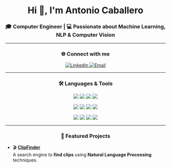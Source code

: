 <h1 align="center">Hi 👋, I'm Antonio Caballero</h1>
<h3 align="center">🎓 Computer Engineer | 💻 Passionate about Machine Learning, NLP & Computer Vision</h3>

---

<h3 align="center">🌐 Connect with me</h3>
<p align="center">
  <a href="https://www.linkedin.com/in/acaballerocarrasco/" target="_blank">
    <img src="https://img.shields.io/badge/LinkedIn-Antonio%20Caballero-0A66C2?style=for-the-badge&logo=linkedin&logoColor=white" alt="LinkedIn"/>
  </a>
  <a href="mailto:antoniocaballeroc@gmail.com">
    <img src="https://img.shields.io/badge/Email-Contact%20Me-D14836?style=for-the-badge&logo=gmail&logoColor=white" alt="Email"/>
  </a>
</p>

---

<h3 align="center">🛠️ Languages & Tools</h3>

<p align="center">
  <!-- Programming Languages -->
  <img src="https://img.shields.io/badge/Python-3776AB?style=for-the-badge&logo=python&logoColor=white" />
  <img src="https://img.shields.io/badge/C-00599C?style=for-the-badge&logo=c&logoColor=white" />
  <img src="https://img.shields.io/badge/C++-00599C?style=for-the-badge&logo=cplusplus&logoColor=white" />
  <img src="https://img.shields.io/badge/Qt-41CD52?style=for-the-badge&logo=qt&logoColor=white" />
</p>

<p align="center">
  <!-- Machine Learning & Data Science -->
  <img src="https://img.shields.io/badge/PyTorch-EE4C2C?style=for-the-badge&logo=pytorch&logoColor=white" />
  <img src="https://img.shields.io/badge/scikit--learn-F7931E?style=for-the-badge&logo=scikitlearn&logoColor=white" />
  <img src="https://img.shields.io/badge/Pandas-150458?style=for-the-badge&logo=pandas&logoColor=white" />
  <img src="https://img.shields.io/badge/OpenCV-5C3EE8?style=for-the-badge&logo=opencv&logoColor=white" />
</p>

<p align="center">
  <!-- Tools & DevOps -->
  <img src="https://img.shields.io/badge/Bash-4EAA25?style=for-the-badge&logo=gnubash&logoColor=white" />
  <img src="https://img.shields.io/badge/Git-F05032?style=for-the-badge&logo=git&logoColor=white" />
  <img src="https://img.shields.io/badge/Docker-2496ED?style=for-the-badge&logo=docker&logoColor=white" />
  <img src="https://img.shields.io/badge/Linux-FCC624?style=for-the-badge&logo=linux&logoColor=black" />
</p>

---

<h3 align="center">🚀 Featured Projects</h3>

- 🎬 **[ClipFinder](https://github.com/antonio-caballero-dev/ClipFinder)**  
  A search engine to **find clips** using **Natural Language Processing** techniques.
